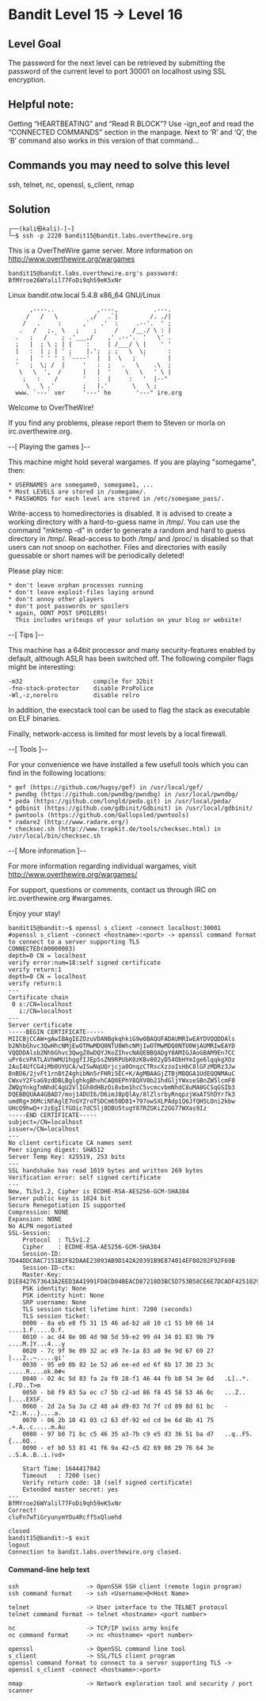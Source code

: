# Bandit Level 15 → Level 16

## Level Goal
The password for the next level can be retrieved by submitting the password of the current level to port 30001 on localhost using SSL encryption.

## Helpful note: 
Getting “HEARTBEATING” and “Read R BLOCK”? 
Use -ign_eof and read the “CONNECTED COMMANDS” section in the manpage. Next to ‘R’ and ‘Q’, the ‘B’ command also works in this version of that command…

## Commands you may need to solve this level
ssh, telnet, nc, openssl, s_client, nmap

## Solution

```                                                                                                                                                            
┌──(kali㉿kali)-[~]
└─$ ssh -p 2220 bandit15@bandit.labs.overthewire.org
```

This is a OverTheWire game server. More information on http://www.overthewire.org/wargames

```
bandit15@bandit.labs.overthewire.org's password: BfMYroe26WYalil77FoDi9qh59eK5xNr
```
Linux bandit.otw.local 5.4.8 x86_64 GNU/Linux
```
      ,----..            ,----,          .---.
     /   /   \         ,/   .`|         /. ./|
    /   .     :      ,`   .'  :     .--'.  ' ;
   .   /   ;.  \   ;    ;     /    /__./ \ : |
  .   ;   /  ` ; .'___,/    ,' .--'.  '   \' .
  ;   |  ; \ ; | |    :     | /___/ \ |    ' '
  |   :  | ; | ' ;    |.';  ; ;   \  \;      :
  .   |  ' ' ' : `----'  |  |  \   ;  `      |
  '   ;  \; /  |     '   :  ;   .   \    .\  ;
   \   \  ',  /      |   |  '    \   \   ' \ |
    ;   :    /       '   :  |     :   '  |--"
     \   \ .'        ;   |.'       \   \ ;
  www. `---` ver     '---' he       '---" ire.org
```

Welcome to OverTheWire!

If you find any problems, please report them to Steven or morla on
irc.overthewire.org.

--[ Playing the games ]--

  This machine might hold several wargames.
  If you are playing "somegame", then:

    * USERNAMES are somegame0, somegame1, ...
    * Most LEVELS are stored in /somegame/.
    * PASSWORDS for each level are stored in /etc/somegame_pass/.

  Write-access to homedirectories is disabled. It is advised to create a
  working directory with a hard-to-guess name in /tmp/.  You can use the
  command "mktemp -d" in order to generate a random and hard to guess
  directory in /tmp/.  Read-access to both /tmp/ and /proc/ is disabled
  so that users can not snoop on eachother. Files and directories with
  easily guessable or short names will be periodically deleted!

  Please play nice:

    * don't leave orphan processes running
    * don't leave exploit-files laying around
    * don't annoy other players
    * don't post passwords or spoilers
    * again, DONT POST SPOILERS!
      This includes writeups of your solution on your blog or website!

--[ Tips ]--

  This machine has a 64bit processor and many security-features enabled
  by default, although ASLR has been switched off.  The following
  compiler flags might be interesting:

    -m32                    compile for 32bit
    -fno-stack-protector    disable ProPolice
    -Wl,-z,norelro          disable relro

  In addition, the execstack tool can be used to flag the stack as
  executable on ELF binaries.

  Finally, network-access is limited for most levels by a local
  firewall.

--[ Tools ]--

 For your convenience we have installed a few usefull tools which you can find
 in the following locations:

    * gef (https://github.com/hugsy/gef) in /usr/local/gef/
    * pwndbg (https://github.com/pwndbg/pwndbg) in /usr/local/pwndbg/
    * peda (https://github.com/longld/peda.git) in /usr/local/peda/
    * gdbinit (https://github.com/gdbinit/Gdbinit) in /usr/local/gdbinit/
    * pwntools (https://github.com/Gallopsled/pwntools)
    * radare2 (http://www.radare.org/)
    * checksec.sh (http://www.trapkit.de/tools/checksec.html) in /usr/local/bin/checksec.sh

--[ More information ]--

  For more information regarding individual wargames, visit
  http://www.overthewire.org/wargames/

  For support, questions or comments, contact us through IRC on
  irc.overthewire.org #wargames.

  Enjoy your stay!
```
bandit15@bandit:~$ openssl s_client -connect localhost:30001       #openssl s_client -connect <hostname>:<port> -> openssl command format to connect to a server supporting TLS
CONNECTED(00000003)
depth=0 CN = localhost
verify error:num=18:self signed certificate
verify return:1
depth=0 CN = localhost
verify return:1
---
Certificate chain
 0 s:/CN=localhost
   i:/CN=localhost
---
Server certificate
-----BEGIN CERTIFICATE-----
MIICBjCCAW+gAwIBAgIEZOzuVDANBgkqhkiG9w0BAQUFADAUMRIwEAYDVQQDDAls
b2NhbGhvc3QwHhcNMjEwOTMwMDQ0NTU0WhcNMjIwOTMwMDQ0NTU0WjAUMRIwEAYD
VQQDDAlsb2NhbGhvc3QwgZ8wDQYJKoZIhvcNAQEBBQADgY0AMIGJAoGBAM9En7CC
uPr6cVPATLAVhWMU1hggfIJEp5sZN9RPUbK0zKBv802yD54ObHYmIge6lqqkgXOz
2AuI4UfCG4iMb0UYUCA/wISwNqUQrjcja0OnqzCTRscXzzoIsHbC8lGFzMDRz3Jw
8nBD6/2jvFt1rnBtZ4ghibNn5rFHRi5EC+K/AgMBAAGjZTBjMBQGA1UdEQQNMAuC
CWxvY2FsaG9zdDBLBglghkgBhvhCAQ0EPhY8QXV0b21hdGljYWxseSBnZW5lcmF0
ZWQgYnkgTmNhdC4gU2VlIGh0dHBzOi8vbm1hcC5vcmcvbmNhdC8uMA0GCSqGSIb3
DQEBBQUAA4GBAD7/moj14DUI6/D6imJ8pQlAy/8lZlsrbyRnqpzjWaATShDYr7k3
umdRg+36MciNFAglE7nGYZroTSDCm650D81+797owSXLPAdp1Q6JfQH5LOni2kbw
UHcO9hwQ+rJzEgIlfGOic7dC5lj8DBU5tugY87RZGKiZ2GG77WXas9Iz
-----END CERTIFICATE-----
subject=/CN=localhost
issuer=/CN=localhost
---
No client certificate CA names sent
Peer signing digest: SHA512
Server Temp Key: X25519, 253 bits
---
SSL handshake has read 1019 bytes and written 269 bytes
Verification error: self signed certificate
---
New, TLSv1.2, Cipher is ECDHE-RSA-AES256-GCM-SHA384
Server public key is 1024 bit
Secure Renegotiation IS supported
Compression: NONE
Expansion: NONE
No ALPN negotiated
SSL-Session:
    Protocol  : TLSv1.2
    Cipher    : ECDHE-RSA-AES256-GCM-SHA384
    Session-ID: 7D44DDC8AC7151B2F82DAAE23093AB9D142A20391B9E874014EF08202F92F69B
    Session-ID-ctx: 
    Master-Key: D1E8427673643A2EED3A41991FD8CD04BEACD87218D3BC5D753B58CE6E7DCADF42518295F207945C73424101766AB522
    PSK identity: None
    PSK identity hint: None
    SRP username: None
    TLS session ticket lifetime hint: 7200 (seconds)
    TLS session ticket:
    0000 - 8a eb e8 f5 31 15 46 ad-b2 a8 10 c1 51 b9 66 14   ....1.F.....Q.f.
    0010 - ac d4 8e 00 4d 98 5d 59-e2 99 d4 34 01 83 9b 79   ....M.]Y...4...y
    0020 - 7c 9f 9e 09 32 ac e9 7e-1a 83 a0 9e 9d 67 69 27   |...2..~.....gi'
    0030 - 95 e0 0b 82 1e 52 a6 ee-ed ed 6f 6b 17 30 23 3c   .....R....ok.0#<
    0040 - 02 4c 5d 83 fa 2a f0 28-f1 46 44 fb b8 54 3e 6d   .L]..*.(.FD..T>m
    0050 - b0 f9 83 5a ec c7 5b c2-ad 86 f8 45 58 53 46 0c   ...Z..[....EXSF.
    0060 - 2d 2a 5a 3a c2 48 a4 d9-03 7d 7f cd 89 8d 61 bc   -*Z:.H...}....a.
    0070 - 06 2b 10 41 03 c2 63 df-92 ed cd be 6d 8b 41 75   .+.A..c.....m.Au
    0080 - 97 b0 71 bc c5 46 35 a3-7b c9 e5 d3 36 51 ba d7   ..q..F5.{...6Q..
    0090 - ef b0 53 81 41 f6 9a 42-c5 d2 69 06 29 76 64 3e   ..S.A..B..i.)vd>

    Start Time: 1644417842
    Timeout   : 7200 (sec)
    Verify return code: 18 (self signed certificate)
    Extended master secret: yes
---
BfMYroe26WYalil77FoDi9qh59eK5xNr
Correct!
cluFn7wTiGryunymYOu4RcffSxQluehd

closed
bandit15@bandit:~$ exit
logout
Connection to bandit.labs.overthewire.org closed.
```

#### Command-line help text
```
ssh                   -> OpenSSH SSH client (remote login program)
ssh command format    -> ssh <Username>@<Host Name> 

telnet                -> User interface to the TELNET protocol 
telnet command format -> telnet <hostname> <port number>

nc                    -> TCP/IP swiss army knife
nc command format     -> nc <hostname> <port number>

openssl               -> OpenSSL command line tool 
s_client              -> SSL/TLS client program 
openssl command format to connect to a server supporting TLS -> openssl s_client -connect <hostname>:<port>

nmap                  -> Network exploration tool and security / port scanner
```
